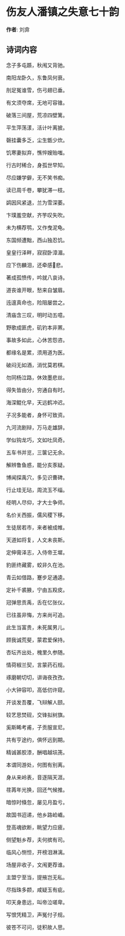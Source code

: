 # 伤友人潘镇之失意七十韵

**作者**: 刘弇

## 诗词内容

念子多屯踬，秋闱又背驰。

南阳龙卧久，东鲁凤何衰。

刖足冤谁雪，伤弓翅已垂。

有文须夺席，无地可容锥。

破落三间屋，荒凉四壁篱。

平生萍荡漾，活计叶离披。

磬挂囊多乏，尘生甑少炊。

饥寒妻拟弃，憔悴嫂贻嗤。

行古时稀合，身孤世早知。

尽应嫌学僻，无不笑书痴。

读已周千卷，攀犹滞一枝。

鹢因风紧退，兰为雪深萎。

卞璞羞空献，齐竽叹失吹。

未为横荐鹗，又作曳泥龟。

东国频遭黜，西山独忍饥。

皇皇行泽畔，寂寂卧漳湄。

应下伤麟泪，还牵感𫛳悲。

著成孤愤传，吟就八哀诗。

道丧谁开眼，愁来自皱眉。

迍邅真命也，险阻屡尝之。

清庙含三叹，明时动五噫。

野歌成匪虎，矶钓本非罴。

事故多如此，心休苦怨咨。

都缘名是累，须用道为医。

破闷无如酒，消忧莫若棋。

勿同杨泣路，休效墨悲丝。

得失皆由分，穷通自有时。

海深鲲化早，天远鹤冲迟。

子况多能者，身怀可致资。

九河流剧辩，万马走雄辞。

学似钩龙巧，文如吐凤奇。

五车书并览，三箧记无余。

解辨鲁鱼惑，能分亥豕疑。

博闻探禹穴，多见识曹碑。

行止珪无玷，周流玉不缁。

经明人尽仰，才大士争师。

名价关西振，儒风稷下移。

生徒居若市，来者被成帷。

天道如将复，人文未丧斯。

定伸膏泽志，入侍帝王墀。

豹匪终藏雾，蛟非久在池。

青云如借路，蹇步足通逵。

定补千裘腋，宁由五羖皮。

冠弹思贡禹，舌在忆张仪。

已往虽非悔，方来尚可追。

此生当富贵，未死属男儿。

顾我诚荒斐，蒙君爱保持。

杏坛齐出处，槐里久参随。

情荷椒兰契，言蒙药石规。

琢磨朝切切，讲诲夜孜孜。

小大钟容叩，高低仞许窥。

开谈发吾覆，飞辩解人颐。

较艺思焚砚，交锋拟树旗。

奚斯睎考甫，子贡服宣尼。

共有亨途约，俱怀远到期。

精诚甚胶漆，酬唱越埙箎。

本谓同游处，何图有别离。

身从来岭表，音逐隔天涯。

荏苒年光换，回还气候推。

暗惊时倏忽，屡见月盈亏。

故国书迢递，他乡路崄巇。

登高魂欲断，眺望力应疲。

侧望魁乡荐，夫何摈有司。

临风心恻怛，开榜泪淋漓。

场屋非收子，文闱更荐谁。

主盟宁至当，提掖岂无私。

尽指珠多颣，咸疑玉有疵。

叩天身患远，叫帝泣嗟卑。

写恨凭精卫，声冤付子规。

彼苍不可问，徒积故人思。

